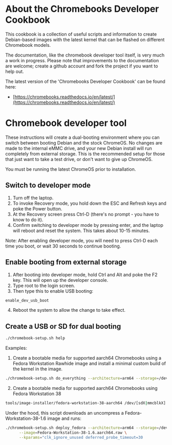 # About the Chromebooks Developer Cookbook

This cookbook is a collection of useful scripts and information to create
Debian-based images with the latest kernel that can be flashed on different
Chromebook models.

The documentation, like the chromebook developer tool itself, is very much
a work in progress. Please note that improvements to the documentation are
welcome; create a github account and fork the project if you want to help
out.

The latest version of the 'Chromebooks Developer Cookbook' can be found here:

- [https://chromebooks.readthedocs.io/en/latest/](https://chromebooks.readthedocs.io/en/latest/)

# Chromebook developer tool
These instructions will create a dual-booting environment where you can
switch between booting Debian and the stock ChromeOS. No changes are made
to the internal eMMC drive, and your new Debian install will run
completely from external storage. This is the recommended setup for those
that just want to take a test drive, or don't want to give up ChromeOS.

You must be running the latest ChromeOS prior to installation.

## Switch to developer mode
1. Turn off the laptop.
2. To invoke Recovery mode, you hold down the ESC and Refresh keys and
   poke the Power button.
3. At the Recovery screen press Ctrl-D (there's no prompt - you have to
   know to do it).
4. Confirm switching to developer mode by pressing enter, and the laptop
   will reboot and reset the system. This takes about 10-15 minutes.

Note: After enabling developer mode, you will need to press Ctrl-D each
      time you boot, or wait 30 seconds to continue booting.

## Enable booting from external storage
1. After booting into developer mode, hold Ctrl and Alt and poke the F2
   key. This will open up the developer console.
2. Type root to the login screen.
3. Then type this to enable USB booting:
```sh
enable_dev_usb_boot
```
4. Reboot the system to allow the change to take effect.

## Create a USB or SD for dual booting
```sh
./chromebook-setup.sh help
```
Examples:

1. Create a bootable media for supported aarch64 Chromebooks using a Fedora Workstation
Rawhide image and install a minimal custom build of the kernel in the image.
```sh
./chromebook-setup.sh do_everything --architecture=arm64 --storage=/dev/[sdX|mmcblkX]
```

2. Create a bootable media for supported aarch64 Chromebooks using Fedora Workstation 38
```sh
tools/image-installer/fedora-workstation-38-aarch64 /dev/[sdX|mmcblkX]
```

Under the hood, this script downloads an uncompress a Fedora-Workstation-38-1.6 image and runs:
```sh
./chromebook-setup.sh deploy_fedora --architecture=arm64 --storage=/dev/[sdX|mmcblkX] --distro=fedora \
      --image=Fedora-Workstation-38-1.6.aarch64.raw \
      --kparams="clk_ignore_unused deferred_probe_timeout=30
```
